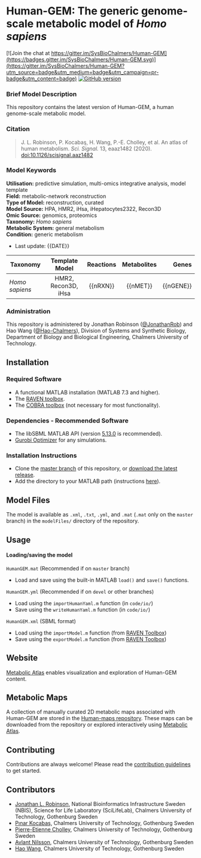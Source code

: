 # Human-GEM: The generic genome-scale metabolic model of _Homo sapiens_

[![Join the chat at https://gitter.im/SysBioChalmers/Human-GEM](https://badges.gitter.im/SysBioChalmers/Human-GEM.svg)](https://gitter.im/SysBioChalmers/Human-GEM?utm_source=badge&utm_medium=badge&utm_campaign=pr-badge&utm_content=badge) [![GitHub version](https://badge.fury.io/gh/sysbiochalmers%2FHuman-GEM.svg)](https://badge.fury.io/gh/sysbiochalmers%2FHuman-GEM)

### Brief Model Description

This repository contains the latest version of Human-GEM, a human genome-scale metabolic model.

### Citation

 > J. L. Robinson, P. Kocabaş, H. Wang, P.-E. Cholley, et al. An atlas of human metabolism. _Sci. Signal._ 13, eaaz1482 (2020). [doi:10.1126/scisignal.aaz1482](https://doi.org/10.1126/scisignal.aaz1482)

### Model Keywords

**Utilisation:** predictive simulation, multi-omics integrative analysis, model template  
**Field:** metabolic-network reconstruction  
**Type of Model:** reconstruction, curated  
**Model Source:** HPA, HMR2, iHsa, iHepatocytes2322, Recon3D  
**Omic Source:** genomics, proteomics  
**Taxonomy:** _Homo sapiens_  
**Metabolic System:** general metabolism  
**Condition:** generic metabolism  


- Last update: {{DATE}}

|Taxonomy | Template Model | Reactions | Metabolites| Genes |
| ------------- |:-------------:|:-------------:|:-------------:|-----:|
|_Homo sapiens_ |   HMR2, Recon3D, iHsa|    {{nRXN}}|  {{nMET}}|  {{nGENE}}|


### Administration

This repository is administered by Jonathan Robinson ([@JonathanRob](https://github.com/jonathanrob)) and Hao Wang ([@Hao-Chalmers](https://github.com/hao-chalmers)), Division of Systems and Synthetic Biology, Department of Biology and Biological Engineering, Chalmers University of Technology.



## Installation

### Required Software
* A functional MATLAB installation (MATLAB 7.3 and higher).
* The [RAVEN toolbox](https://github.com/SysBioChalmers/RAVEN).
* The [COBRA toolbox](https://github.com/opencobra/cobratoolbox) (not necessary for most functionality).


### Dependencies - Recommended Software
* The libSBML MATLAB API (version [5.13.0](https://sourceforge.net/projects/sbml/files/libsbml/5.13.0/stable/MATLAB%20interface/) is recommended).
* [Gurobi Optimizer](http://www.gurobi.com/registration/download-reg) for any simulations.


### Installation Instructions
* Clone the [master branch](https://github.com/SysBioChalmers/Human-GEM/tree/master) of this repository, or [download the latest release](https://github.com/SysBioChalmers/Human-GEM/releases/latest).
* Add the directory to your MATLAB path (instructions [here](https://se.mathworks.com/help/matlab/ref/addpath.html?requestedDomain=www.mathworks.com)).



## Model Files

The model is available as `.xml`, `.txt`, `.yml`, and `.mat` (`.mat` only on the `master` branch) in the `modelFiles/` directory of the repository.



## Usage

#### Loading/saving the model

`HumanGEM.mat` (Recommended if on `master` branch)
* Load and save using the built-in MATLAB `load()` and `save()` functions.

`HumanGEM.yml` (Recommended if on `devel` or other branches)
* Load using the `importHumanYaml.m` function (in `code/io/`)
* Save using the `writeHumanYaml.m` function (in `code/io/`)

`HumanGEM.xml` (SBML format)
* Load using the `importModel.m` function (from [RAVEN Toolbox](https://github.com/SysBioChalmers/RAVEN))
* Save using the `exportModel.m` function (from [RAVEN Toolbox](https://github.com/SysBioChalmers/RAVEN))



## Website

[Metabolic Atlas](https://metabolicatlas.org/) enables visualization and exploration of Human-GEM content.



## Metabolic Maps

A collection of manually curated 2D metabolic maps associated with Human-GEM are stored in the [Human-maps repository](https://github.com/SysBioChalmers/Human-maps). These maps can be downloaded from the repository or explored interactively using [Metabolic Atlas](https://metabolicatlas.org/explore/map-viewer/human1).



## Contributing

Contributions are always welcome! Please read the [contribution guidelines](https://github.com/SysBioChalmers/Human-GEM/blob/master/.github/CONTRIBUTING.md) to get started.



## Contributors

- [Jonathan L. Robinson](https://www.chalmers.se/en/Staff/Pages/jonrob.aspx), National Bioinformatics Infrastructure Sweden (NBIS), Science for Life Laboratory (SciLifeLab), Chalmers University of Technology, Gothenburg Sweden
- [Pınar Kocabaş](https://www.chalmers.se/en/staff/Pages/kocabas.aspx), Chalmers University of Technology, Gothenburg Sweden
- [Pierre-Etienne Cholley](https://www.chalmers.se/en/staff/Pages/cholley.aspx), Chalmers University of Technology, Gothenburg Sweden
- [Avlant Nilsson](https://www.chalmers.se/en/staff/Pages/avlant-nilsson.aspx), Chalmers University of Technology, Gothenburg Sweden
- [Hao Wang](https://www.chalmers.se/en/staff/Pages/hao-wang.aspx), Chalmers University of Technology, Gothenburg Sweden

